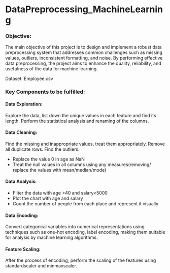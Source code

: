 # DataPreprocessing_MachineLearning

### Objective:
The main objective of this project is to design and implement a robust data
preprocessing system that addresses common challenges such as missing values,
outliers, inconsistent formatting, and noise. By performing effective data preprocessing,
the project aims to enhance the quality, reliability, and usefulness of the data for
machine learning.

Dataset: Employee.csv

### Key Components to be fulfilled:
#### Data Exploration: 
Explore the data, list down the unique values in each feature and find
its length. Perform the statistical analysis and renaming of the columns.

#### Data Cleaning: 
Find the missing and inappropriate values, treat them appropriately. Remove all duplicate rows. Find the outliers.
* Replace the value 0 in age as NaN  
* Treat the null values in all columns using any measures(removing/ replace the values with mean/median/mode)

#### Data Analysis:
* Filter the data with age >40 and salary<5000
* Plot the chart with age and salary
* Count the number of people from each place and represent it visually

#### Data Encoding:
Convert categorical variables into numerical representations using techniques such as
one-hot encoding, label encoding, making them suitable for analysis by machine
learning algorithms.
#### Feature Scaling:
After the process of encoding, perform the scaling of the features using standardscaler
and minmaxscaler.
